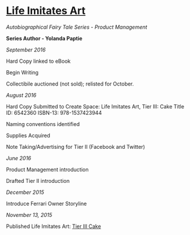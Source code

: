 # [Life Imitates Art](https://www.amazon.com/Life-Imitates-Art-Tier-III-ebook/dp/B017Y3W9PO)

_Autobiographical Fairy Tale Series - Product Management_

**Series Author - Yolanda Paptie**

_September 2016_

Hard Copy linked to eBook

Begin Writing

Collectibile auctioned (not sold); relisted for October.

_August 2016_

Hard Copy Submitted to Create Space:
Life Imitates Art, Tier III: Cake
Title ID: 6542360
ISBN-13: 978-1537423944

Naming conventions identified

Supplies Acquired

Note Taking/Advertising for Tier II (Facebook and Twitter)

_June 2016_

Product Management introduction

Drafted Tier II introduction

_December 2015_

Introduce Ferrari Owner Storyline

_November 13, 2015_

Published Life Imitates Art: [Tier III Cake](https://www.amazon.com/Life-Imitates-Art-Tier-III-ebook/dp/B017Y3W9PO)




